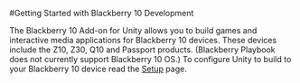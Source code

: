 #Getting Started with Blackberry 10 Development

The Blackberry 10 Add-on for Unity allows you to build games and interactive media applications for Blackberry 10 devices. These devices include the Z10, Z30, Q10 and Passport products. (Blackberry Playbook does not currently support Blackberry 10 OS.) To configure Unity to build to your Blackberry 10 device read the [Setup](bb10-setup) page.
